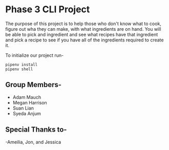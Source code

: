 # Phase 3 CLI Project 

The purpose of this project is to help those who don't know what to cook, figure out wha they can make, with what ingredients are on hand. You will be able to pick and ingredient and see what recipes have that ingredient and pick a recipe to see if you have all of the ingredients required to create it.

To initialize our project run-
```
pipenv install
pipenv shell
```


## Group Members-
- Adam Mauch
- Megan Harrison
- Suan Lian
- Syeda Anjum

## Special Thanks to-
-Ameilia, Jon, and Jessica 